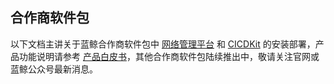## 合作商软件包

以下文档主讲关于蓝鲸合作商软件包中 [网络管理平台](../../合作方软件包安装/网络管理/net_man.md) 和 [CICDKit](../../合作方软件包安装/CICDKit/CICDKit.md) 的安装部署，产品功能说明请参考 [产品白皮书](https://bk.tencent.com/docs/)，其他合作商软件包陆续推出中，敬请关注官网或蓝鲸公众号最新消息。
